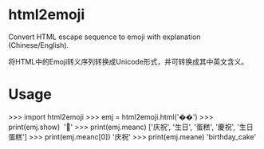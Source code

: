 # html2emoji
Convert HTML escape sequence to emoji with explanation (Chinese/English). 

将HTML中的Emoji转义序列转换成Unicode形式，并可转换成其中英文含义。

# Usage
  \>\>\> import html2emoji
  \>\>\> emj = html2emoji.html('&#xd83c;&#xdf82;')
  \>\>\> print(emj.show)
  '🎂'
  \>\>\> print(emj.meanc)
  ['庆祝', '生日', '蛋糕', '慶祝', '生日蛋糕']
  \>\>\> print(emj.meanc[0])
  '庆祝'
  \>\>\> print(emj.meane)
  'birthday_cake'

